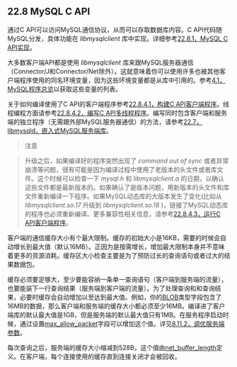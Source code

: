 ## 22.8 MySQL C API

通过C API可以访问MySQL通信协议，从而可以存取数据库内容。C API代码随MySQL分发，具体功能在 _libmysqlclient_ 库中实现。详细参考[22.8.1，MySQL C API实现]()。

大多数客户端API都是使用 _libmysqlclient_ 库来跟MySQL服务器通信（Connector/J和Connector/Net除外）。这就意味着你可以使用许多也被其他客户端程序使用的同名环境变量，因为这些环境变量都是从库中引用的。参考[4.1，MySQL程序总览]()以获取这些变量的列表。

关于如何编译使用了C API的客户端程序参考[22.8.4.1，构建C API客户端程序]()。线程编程方面请参考[22.8.4.2，编写C API多线程程序]()。编写同时包含客户端和服务端的独立程序（无需跟外部MySQL服务器通信）的方法，请参考[22.7，libmysqld，嵌入式MySQL服务端库]()。

>注意

>升级之后，如果编译好的程序突然出现了 _command out of sync_ 或者异常崩溃等问题，很有可能是因为编译过程中使用了老版本的头文件或者库文件。这个时候可以检查一下 _mysql.h_ 和 _libmysqlclient.a_ 的日期，以确认这些文件都是最新版本的。如果确认了是版本问题，用新版本的头文件和库文件重新编译一下程序。如果MySQL动态库的大版本发生了变化(比如从 _libmysqlclient.so.17_ 升级到 _libmysqlclient.so.18_ )，链接了MySQL动态库的程序也必须重新编译。更多兼容性相关信息，请参考[22.8.4.3，运行C API客户端程序]()。

客户端的通信缓存大小有个最大限制。缓存的初始大小是16KB，需要的时候会自动增长到最大值（默认16MB）。正因为是按需增长，增加最大限制本身并不意味着更多的资源消耗。缓存区大小检查主要是为了预防过长的查询语句或者过大的结果数据包。

缓存必须要足够大，至少要能容纳一条单一查询语句（客户端到服务端的流量），也要能装下一行查询结果（服务端到客户端的流量）。为了处理查询和和查询结果，必要时缓存会自动增加以至达到最大值。例如，你的[BLOB](http://dev.mysql.com/doc/refman/5.6/en/blob.html)类型字段包含了16MB的数据，那么客户端和服务端的缓存大小都必须至少16MB。编译进了客户端库的默认最大值是1GB，但是服务端的默认最大值只有1MB。在服务程序启动时候，通过设置[max_allow_packet](http://dev.mysql.com/doc/refman/5.6/en/server-system-variables.html#sysvar_max_allowed_packet)字段可以增加这个值。详见[8.11.2，调优服务端参数]()。

每次查询之后，服务端的缓存大小缩减到528B，这个值由[net_buffer_length](http://dev.mysql.com/doc/refman/5.6/en/server-system-variables.html#sysvar_net_buffer_length)定义。在客户端，每个连接使用的缓存直到连接关闭才会被回收。

